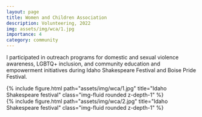```yaml
---
layout: page
title: Women and Children Association
description: Volunteering, 2022
img: assets/img/wca/1.jpg
importance: 4
category: community
---
```


I participated in outreach programs for domestic and sexual violence awareness, LGBTQ+ inclusion, and community education and empowerment initiatives during Idaho Shakespeare Festival and Boise Pride Festival.

<div class="row justify-content-sm-center">
    <div class="col-sm-8 mt-3 mt-md-0">
        {% include figure.html path="assets/img/wca/1.jpg" title="Idaho Shakespeare festival" class="img-fluid rounded z-depth-1" %}
    </div>
    <div class="col-sm-4 mt-3 mt-md-0">
        {% include figure.html path="assets/img/wca/2.jpg" title="Idaho Shakespeare festival" class="img-fluid rounded z-depth-1" %}
    </div>
</div>
